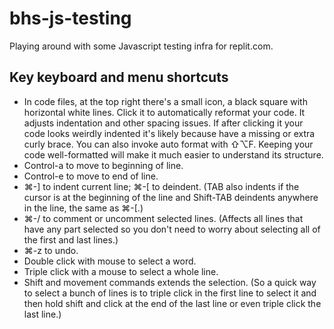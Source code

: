 # bhs-js-testing

Playing around with some Javascript testing infra for replit.com.

## Key keyboard and menu shortcuts

- In code files, at the top right there's a small icon, a black square with horizontal white lines. Click it to automatically reformat your code. It adjusts indentation and other spacing issues. If after clicking it your code looks weirdly indented it's likely because have a missing or extra curly brace. You can also invoke auto format with ⇧⌥F. Keeping your code well-formatted will make it much easier to understand its structure.
- Control-a to move to beginning of line.
- Control-e to move to end of line.
- ⌘-] to indent current line; ⌘-[ to deindent. (TAB also indents if the cursor is at the beginning of the line and Shift-TAB deindents anywhere in the line, the same as ⌘-[.)
- ⌘-/ to comment or uncomment selected lines. (Affects all lines that have any part selected so you don't need to worry about selecting all of the first and last lines.)
- ⌘-z to undo.
- Double click with mouse to select a word.
- Triple click with a mouse to select a whole line.
- Shift and movement commands extends the selection. (So a quick way to select a bunch of lines is to triple click in the first line to select it and then hold shift and click at the end of the last line or even triple click the last line.)
